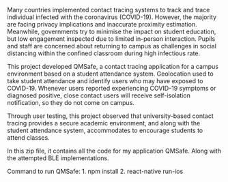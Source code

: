 Many countries implemented contact tracing systems to track and trace individual infected with the coronavirus (COVID-19). However, the majority are facing privacy implications and inaccurate proximity estimation. Meanwhile, governments try to minimise the impact on student education, but low engagement inspected due to limited in-person interaction. Pupils and staff are concerned about returning to campus as challenges in social distancing within the confined classroom during high infectious rate. 

This project developed QMSafe, a contact tracing application for a campus environment based on a student attendance system. Geolocation used to take student attendance and identify users who may have exposed to COVID-19. Whenever users reported experiencing COVID-19 symptoms or diagnosed positive, close contact users will receive self-isolation notification, so they do not come on campus. 

Through user testing, this project observed that university-based contact tracing provides a secure academic environment, and along with the student attendance system, accommodates to encourage students to attend classes.

In this zip file, it contains all the code for my application QMSafe.  Along with the attempted BLE implementations.

Command to run QMSafe:
	1. npm install
	2. react-native run-ios


